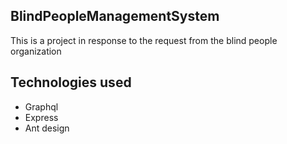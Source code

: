## BlindPeopleManagementSystem

This is a project in response to the request from the blind people organization

## Technologies used

- Graphql
- Express
- Ant design 
